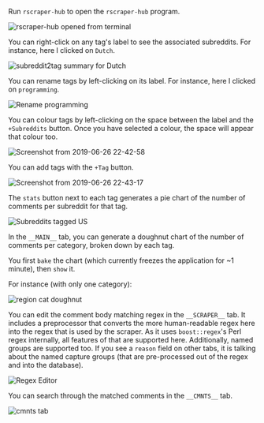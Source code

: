 Run `rscraper-hub` to open the `rscraper-hub` program.

![rscraper-hub opened from terminal](https://user-images.githubusercontent.com/30552567/60246088-e2052000-98b5-11e9-82be-e259d6f30f9e.png)

You can right-click on any tag's label to see the associated subreddits. For instance, here I clicked on `Dutch`.

![subreddit2tag summary for Dutch](https://user-images.githubusercontent.com/30552567/60246564-d8c88300-98b6-11e9-85c9-5d88d7a4d89e.png)

You can rename tags by left-clicking on its label. For instance, here I clicked on `programming`.

![Rename programming](https://user-images.githubusercontent.com/30552567/60246614-f564bb00-98b6-11e9-8b55-ced5d50ff741.png)

You can colour tags by left-clicking on the space between the label and the `+Subreddits` button. Once you have selected a colour, the space will appear that colour too.

![Screenshot from 2019-06-26 22-42-58](https://user-images.githubusercontent.com/30552567/60246656-0a414e80-98b7-11e9-98fb-ceb0b829cb61.png)

You can add tags with the `+Tag` button.

![Screenshot from 2019-06-26 22-43-17](https://user-images.githubusercontent.com/30552567/60246685-1e854b80-98b7-11e9-85cb-4d10f203bd93.png)

The `stats` button next to each tag generates a pie chart of the number of comments per subreddit for that tag.

![Subreddits tagged US](https://i.imgur.com/56OJW2J.png)
 
In the `__MAIN__` tab, you can generate a doughnut chart of the number of comments per category, broken down by each tag.

You first `bake` the chart (which currently freezes the application for ~1 minute), then `show` it.

For instance (with only one category):

![region cat doughnut](https://user-images.githubusercontent.com/30552567/60340500-aea0bf00-99a3-11e9-8900-4f5fce4df5e9.png)

You can edit the comment body matching regex in the `__SCRAPER__` tab. It includes a preprocessor that converts the more human-readable regex here into the regex that is used by the scraper. As it uses `boost::regex`'s Perl regex internally, all features of that are supported here. Additionally, named groups are supported too. If you see a `reason` field on other tabs, it is talking about the named capture groups (that are pre-processed out of the regex and into the database).

![Regex Editor](https://user-images.githubusercontent.com/30552567/60394879-c18dcd80-9b22-11e9-97c8-c997013d6d21.png)

You can search through the matched comments in the `__CMNTS__` tab.

![cmnts tab](https://user-images.githubusercontent.com/30552567/60394734-db2e1580-9b20-11e9-8107-4c619c871adf.png)
